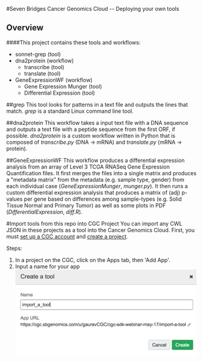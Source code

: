 #Seven Bridges Cancer Genomics Cloud -- Deploying your own tools

## Overview
####This project contains these tools and workflows:
- sonnet-grep (tool)
- dna2protein (workflow)
	- transcribe (tool)
	- translate (tool)
- GeneExpressionWF (workflow) 
	- Gene Expression Munger (tool)
	- Differential Expression (tool)

##grep
This tool looks for patterns in a text file and outputs the lines that match. *grep* is a standard Linux command line tool.

##dna2protein
This workflow takes a input text file with a DNA sequence and outputs a text file with a peptide sequence from the first ORF, if possible. *dna2protein* is a custom workflow written in Python that is composed of *transcribe.py* (DNA -> mRNA) and *translate.py* (mRNA -> protein).

##GeneExpressionWF
This workflow produces a differential expression analysis from an array of Level 3 TCGA RNASeq Gene Expression Quantification files. It first merges the files into a single matrix and produces a "metadata matrix"  from the metadata (e.g. sample type, gender) from each individual case (*GeneExpressionMunger*, *munger.py*). It then runs a custom  differential expression analysis that produces a matrix of (adj) p-values per gene based on differences among sample-types (e.g. Solid Tissue Normal and Primary Tumor) as well as some plots in PDF (*DifferentialExpression*, *diff.R*). 

#Import tools from this repo into CGC Project
You can import any CWL JSON in these projects as a tool into the Cancer Genomics Cloud. First, you must [set up a CGC account](http://docs.cancergenomicscloud.org/docs/sign-up-for-the-cgc) and [create a project](http://docs.cancergenomicscloud.org/docs/create-a-project).

Steps:
1. In a project on the CGC, click on the Apps tab, then 'Add App'.
2. Input a name for your app
![alt-tag](https://raw.githubusercontent.com/gaurav-kaushik/cgc-sdk-webinar/master/img/img_createapp.png?token=AJDJU9mF-6lRfb5w3KmZmmRQDPmjsS3Cks5XTKN3wA%3D%3D)

